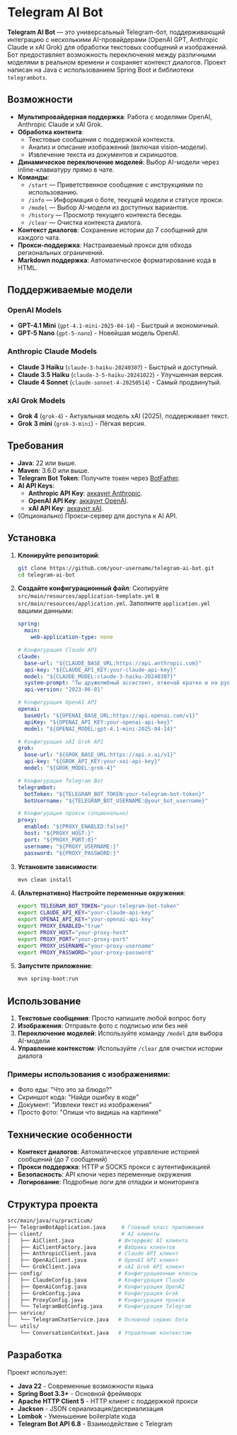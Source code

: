 # Telegram AI Bot

**Telegram AI Bot** — это универсальный Telegram-бот, поддерживающий интеграцию с несколькими AI-провайдерами (OpenAI GPT, Anthropic Claude и xAI Grok) для обработки текстовых сообщений и изображений. Бот предоставляет возможность переключения между различными моделями в реальном времени и сохраняет контекст диалогов. Проект написан на Java с использованием Spring Boot и библиотеки `telegrambots`.

## Возможности

- **Мультипровайдерная поддержка**: Работа с моделями OpenAI, Anthropic Claude и xAI Grok.
- **Обработка контента**: 
  - Текстовые сообщения с поддержкой контекста.
  - Анализ и описание изображений (включая vision-модели).
  - Извлечение текста из документов и скриншотов.
- **Динамическое переключение моделей**: Выбор AI-модели через inline-клавиатуру прямо в чате.
- **Команды**:
  - `/start` — Приветственное сообщение с инструкциями по использованию.
  - `/info` — Информация о боте, текущей модели и статусе прокси.
  - `/model` — Выбор AI-модели из доступных вариантов.
  - `/history` — Просмотр текущего контекста беседы.
  - `/clear` — Очистка контекста диалога.
- **Контекст диалогов**: Сохранение истории до 7 сообщений для каждого чата.
- **Прокси-поддержка**: Настраиваемый прокси для обхода региональных ограничений.
- **Markdown поддержка**: Автоматическое форматирование кода в HTML.

## Поддерживаемые модели

### OpenAI Models
- **GPT-4.1 Mini** (`gpt-4.1-mini-2025-04-14`) - Быстрый и экономичный.
- **GPT-5 Nano** (`gpt-5-nano`) - Новейшая модель OpenAI.

### Anthropic Claude Models
- **Claude 3 Haiku** (`claude-3-haiku-20240307`) - Быстрый и доступный.
- **Claude 3.5 Haiku** (`claude-3-5-haiku-20241022`) - Улучшенная версия.
- **Claude 4 Sonnet** (`claude-sonnet-4-20250514`) - Самый продвинутый.

### xAI Grok Models
- **Grok 4** (`grok-4`) - Актуальная модель xAI (2025), поддерживает текст.
- **Grok 3 mini** (`grok-3-mini`) - Лёгкая версия.

## Требования

- **Java**: 22 или выше.
- **Maven**: 3.6.0 или выше.
- **Telegram Bot Token**: Получите токен через [BotFather](https://t.me/BotFather).
- **AI API Keys**:
  - **Anthropic API Key**: [аккаунт Anthropic](https://www.anthropic.com).
  - **OpenAI API Key**: [аккаунт OpenAI](https://www.openai.com).
  - **xAI API Key**: [аккаунт xAI](https://console.x.ai).
- (Опционально) Прокси-сервер для доступа к AI API.

## Установка

1. **Клонируйте репозиторий**:
   ```bash
   git clone https://github.com/your-username/telegram-ai-bot.git
   cd telegram-ai-bot
   ```

2. **Создайте конфигурационный файл**:
   Скопируйте `src/main/resources/application-template.yml` в `src/main/resources/application.yml`.
   Заполните `application.yml` вашими данными:
   ```yaml
   spring:
     main:
       web-application-type: none

   # Конфигурация Claude API
   claude:
     base-url: "${CLAUDE_BASE_URL:https://api.anthropic.com}"
     api-key: "${CLAUDE_API_KEY:your-claude-api-key}"
     model: "${CLAUDE_MODEL:claude-3-haiku-20240307}"
     system-prompt: "Ты дружелюбный ассистент, отвечай кратко и на русском."
     api-version: "2023-06-01"

   # Конфигурация OpenAI API  
   openai:
     baseUrl: "${OPENAI_BASE_URL:https://api.openai.com/v1}"
     apiKey: "${OPENAI_API_KEY:your-openai-api-key}"
     model: "${OPENAI_MODEL:gpt-4.1-mini-2025-04-14}"

   # Конфигурация xAI Grok API
   grok:
     base-url: "${GROK_BASE_URL:https://api.x.ai/v1}"
     api-key: "${GROK_API_KEY:your-xai-api-key}"
     model: "${GROK_MODEL:grok-4}"

   # Конфигурация Telegram Bot
   telegrambot:
     botToken: "${TELEGRAM_BOT_TOKEN:your-telegram-bot-token}"
     botUsername: "${TELEGRAM_BOT_USERNAME:@your_bot_username}"

   # Конфигурация прокси (опционально)
   proxy:
     enabled: "${PROXY_ENABLED:false}"
     host: "${PROXY_HOST:}"
     port: "${PROXY_PORT:0}"
     username: "${PROXY_USERNAME:}"
     password: "${PROXY_PASSWORD:}"
   ```

3. **Установите зависимости**:
   ```bash
   mvn clean install
   ```

4. **(Альтернативно) Настройте переменные окружения**:
   ```bash
   export TELEGRAM_BOT_TOKEN="your-telegram-bot-token"
   export CLAUDE_API_KEY="your-claude-api-key"
   export OPENAI_API_KEY="your-openai-api-key"
   export PROXY_ENABLED="true"
   export PROXY_HOST="your-proxy-host"
   export PROXY_PORT="your-proxy-port"
   export PROXY_USERNAME="your-proxy-username"
   export PROXY_PASSWORD="your-proxy-password"
   ```

5. **Запустите приложение**:
   ```bash
   mvn spring-boot:run
   ```

## Использование

1. **Текстовые сообщения**: Просто напишите любой вопрос боту
2. **Изображения**: Отправьте фото с подписью или без неё
3. **Переключение моделей**: Используйте команду `/model` для выбора AI-модели
4. **Управление контекстом**: Используйте `/clear` для очистки истории диалога

### Примеры использования с изображениями:
- Фото еды: "Что это за блюдо?"
- Скриншот кода: "Найди ошибку в коде"
- Документ: "Извлеки текст из изображения"
- Просто фото: "Опиши что видишь на картинке"

## Технические особенности

- **Контекст диалогов**: Автоматическое управление историей сообщений (до 7 сообщений)
- **Прокси поддержка**: HTTP и SOCKS прокси с аутентификацией
- **Безопасность**: API ключи через переменные окружения
- **Логирование**: Подробные логи для отладки и мониторинга

## Структура проекта

```bash
src/main/java/ru/practicum/
├── TelegramBotApplication.java     # Главный класс приложения
├── client/                         # AI клиенты
│   ├── AiClient.java              # Интерфейс AI клиента
│   ├── AiClientFactory.java       # Фабрика клиентов
│   ├── AnthropicClient.java       # Claude API клиент
│   ├── OpenAiClient.java          # OpenAI API клиент
│   └── GrokClient.java            # xAI Grok API клиент
├── config/                        # Конфигурационные классы
│   ├── ClaudeConfig.java          # Конфигурация Claude
│   ├── OpenAiConfig.java          # Конфигурация OpenAI
│   ├── GrokConfig.java            # Конфигурация Grok
│   ├── ProxyConfig.java           # Конфигурация прокси
│   └── TelegramBotConfig.java     # Конфигурация Telegram
├── service/
│   └── TelegramChatService.java   # Основной сервис бота
└── utils/
    └── ConversationContext.java   # Управление контекстом
```

## Разработка

Проект использует:
- **Java 22** - Современные возможности языка
- **Spring Boot 3.3+** - Основной фреймворк
- **Apache HTTP Client 5** - HTTP клиент с поддержкой прокси
- **Jackson** - JSON сериализация/десериализация
- **Lombok** - Уменьшение boilerplate кода
- **Telegram Bot API 6.8** - Взаимодействие с Telegram
